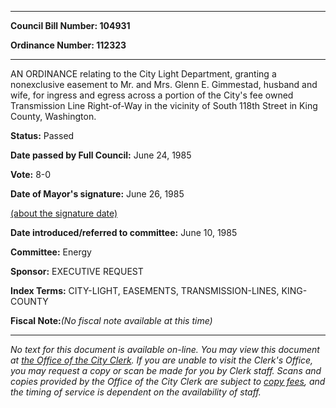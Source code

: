 

********

**Council Bill Number: 104931**
   
**Ordinance Number: 112323**
********

 AN ORDINANCE relating to the City Light Department, granting a nonexclusive easement to Mr. and Mrs. Glenn E. Gimmestad, husband and wife, for ingress and egress across a portion of the City's fee owned Transmission Line Right-of-Way in the vicinity of South 118th Street in King County, Washington.

**Status:** Passed
   
**Date passed by Full Council:** June 24, 1985
   
**Vote:** 8-0
   
**Date of Mayor's signature:** June 26, 1985
   
[(about the signature date)](/~public/approvaldate.htm)
   
   
   
**Date introduced/referred to committee:** June 10, 1985
   
**Committee:** Energy
   
**Sponsor:** EXECUTIVE REQUEST
   
   
**Index Terms:** CITY-LIGHT, EASEMENTS, TRANSMISSION-LINES, KING-COUNTY

**Fiscal Note:**_(No fiscal note available at this time)_
********

_No text for this document is available on-line. You may view this document at [the Office of the City Clerk](http://www.seattle.gov/leg/clerk/contactUs.htm). If you are unable to visit the Clerk's Office, you may request a copy or scan be made for you by Clerk staff. Scans and copies provided by the Office of the City Clerk are subject to [copy fees](http://clerk.seattle.gov/~public/clerkfees.htm), and the timing of service is dependent on the availability of staff._

